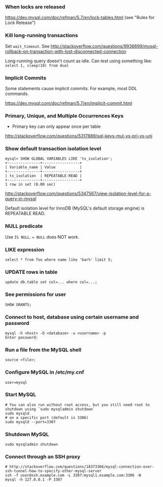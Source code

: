 ### When locks are released

https://dev.mysql.com/doc/refman/5.7/en/lock-tables.html (see "Rules for Lock Release")


### Kill long-running transactions

Set `wait_timeout`. See http://stackoverflow.com/questions/9936699/mysql-rollback-on-transaction-with-lost-disconnected-connection

Long-running query doesn't count as idle. Can test using something like: `select 1, sleep(10) from dual`


### Implicit Commits

Some statements cause implicit commits. For example, most DDL commands.

https://dev.mysql.com/doc/refman/5.7/en/implicit-commit.html


### Primary, Unique, and Multiple Occurrences Keys
* Primary key can only appear once per table

http://stackoverflow.com/questions/5317889/sql-keys-mul-vs-pri-vs-uni


### Show default transaction isolation level
```
mysql> SHOW GLOBAL VARIABLES LIKE 'tx_isolation';
+---------------+-----------------+
| Variable_name | Value           |
+---------------+-----------------+
| tx_isolation  | REPEATABLE-READ |
+---------------+-----------------+
1 row in set (0.00 sec)
```
http://stackoverflow.com/questions/5347567/view-isolation-level-for-a-query-in-mysql

Default isolation level for InnoDB (MySQL's default storage engine) is REPEATABLE READ.


### NULL predicate
Use `IS NULL`. `= NULL` does NOT work.


### LIKE expression
```
select * from foo where name like 'bar%' limit 5;
```


### UPDATE rows in table
```
update db.table set col=... where col=...;
```


### See permissions for user
```
SHOW GRANTS;
```

### Connect to host, database using certain username and password
```
mysql -h <host> -D <database> -u <username> -p
Enter password:
```

### Run a file from the MySQL shell
```
source <file>;
```

### Configure MySQL in /etc/my.cnf
```
user=mysql
```

### Start MySQL
```
# You can also run without root access, but you still need root to shutdown using `sudo mysqladmin shutdown`
sudo mysqld
# on a specific port (default is 3306)
sudo mysqld --port=3307
```

### Shutdown MySQL
```
sudo mysqladmin shutdown
```

### Connect through an SSH proxy
```
# http://stackoverflow.com/questions/18373366/mysql-connection-over-ssh-tunnel-how-to-specify-other-mysql-server
ssh -f user@ssh.example.com -L 3307:mysql1.example.com:3306 -N
mysql -h 127.0.0.1 -P 3307
```